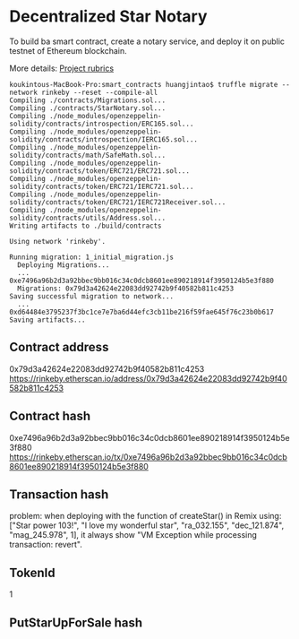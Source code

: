 # Decentralized Star Notary

To build ba smart contract, create a notary service, and deploy it on public testnet of Ethereum blockchain.

More details: [Project rubrics](https://review.udacity.com/#!/rubrics/2297/view "Title")

```
koukintous-MacBook-Pro:smart_contracts huangjintao$ truffle migrate --network rinkeby --reset --compile-all
Compiling ./contracts/Migrations.sol...
Compiling ./contracts/StarNotary.sol...
Compiling ./node_modules/openzeppelin-solidity/contracts/introspection/ERC165.sol...
Compiling ./node_modules/openzeppelin-solidity/contracts/introspection/IERC165.sol...
Compiling ./node_modules/openzeppelin-solidity/contracts/math/SafeMath.sol...
Compiling ./node_modules/openzeppelin-solidity/contracts/token/ERC721/ERC721.sol...
Compiling ./node_modules/openzeppelin-solidity/contracts/token/ERC721/IERC721.sol...
Compiling ./node_modules/openzeppelin-solidity/contracts/token/ERC721/IERC721Receiver.sol...
Compiling ./node_modules/openzeppelin-solidity/contracts/utils/Address.sol...
Writing artifacts to ./build/contracts

Using network 'rinkeby'.

Running migration: 1_initial_migration.js
  Deploying Migrations...
  ... 0xe7496a96b2d3a92bbec9bb016c34c0dcb8601ee890218914f3950124b5e3f880
  Migrations: 0x79d3a42624e22083dd92742b9f40582b811c4253
Saving successful migration to network...
  ... 0xd64484e3795237f3bc1ce7e7ba6d44efc3cb11be216f59fae645f76c23b0b617
Saving artifacts...
```
## Contract address
0x79d3a42624e22083dd92742b9f40582b811c4253
https://rinkeby.etherscan.io/address/0x79d3a42624e22083dd92742b9f40582b811c4253

## Contract hash
0xe7496a96b2d3a92bbec9bb016c34c0dcb8601ee890218914f3950124b5e3f880
https://rinkeby.etherscan.io/tx/0xe7496a96b2d3a92bbec9bb016c34c0dcb8601ee890218914f3950124b5e3f880

## Transaction hash
problem: 
when deploying with the function of createStar() in Remix using:
["Star power 103!", "I love my wonderful star", "ra_032.155", "dec_121.874", "mag_245.978", 1],
it always show "VM Exception while processing transaction: revert".

## TokenId
1

## PutStarUpForSale hash

